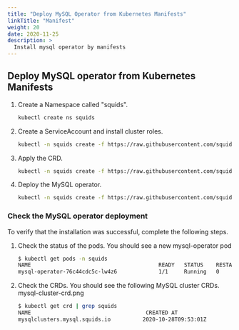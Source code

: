 ```yaml
---
title: "Deploy MySQL Operator from Kubernetes Manifests"
linkTitle: "Manifest"
weight: 20
date: 2020-11-25
description: >
  Install mysql operator by manifests
---
```


## Deploy MySQL operator from Kubernetes Manifests


1. Create a Namespace called "squids".

    ```bash
    kubectl create ns squids
    ```

2. Create a ServiceAccount and install cluster roles.

    ```bash
    kubectl -n squids create -f https://raw.githubusercontent.com/squids-io/grds/{{< param operatorVersion >}}/installers/manifests/rbac.yaml
    ```

3. Apply the CRD.

    ```bash
    kubectl -n squids create -f https://raw.githubusercontent.com/squids-io/grds/{{< param operatorVersion >}}/installers/manifests/mysql.squids.io_mysqlclusters.yaml
    ```

4. Deploy the MySQL operator.

    ```bash
   kubectl -n squids create -f https://raw.githubusercontent.com/squids-io/grds/{{< param operatorVersion >}}/installers/manifests/deployment.yaml
    ```

### Check the MySQL operator deployment

To verify that the installation was successful, complete the following steps.

1. Check the status of the pods. You should see a new mysql-operator pod

    ```bash
    $ kubectl get pods -n squids
    NAME                                        READY   STATUS    RESTARTS   AGE
    mysql-operator-76c44cdc5c-lw4z6             1/1     Running   0          53s
    ```

2. Check the CRDs. You should see the following MySQL cluster CRDs.
mysql-cluster-crd.png

    ```bash
    $ kubectl get crd | grep squids
    NAME                                    CREATED AT
    mysqlclusters.mysql.squids.io          2020-10-28T09:53:01Z
    ```
